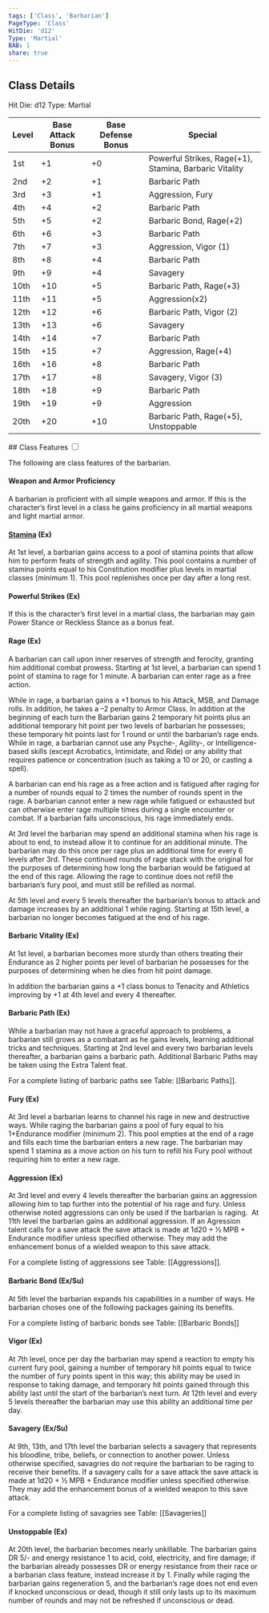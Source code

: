 ```yaml
---
tags: ['Class', 'Barbarian']
PageType: 'Class'
HitDie: 'd12'
Type: 'Martial'
BAB: 1
share: true
---
```


## Class Details
Hit Die:  d12
Type: Martial

| Level | Base Attack Bonus | Base Defense Bonus | Special                                                |
| ----- | ----------------- | ------------------ | ------------------------------------------------------ |
| 1st   | +1                | +0                 | Powerful Strikes, Rage(+1), Stamina, Barbaric Vitality |
| 2nd   | +2                | +1                 | Barbaric Path                                          |
| 3rd   | +3                | +1                 | Aggression, Fury                                       |
| 4th   | +4                | +2                 | Barbaric Path                                          |
| 5th   | +5                | +2                 | Barbaric Bond, Rage(+2)                                |
| 6th   | +6                | +3                 | Barbaric Path                                          |
| 7th   | +7                | +3                 | Aggression, Vigor (1)                                  |
| 8th   | +8                | +4                 | Barbaric Path                                          |
| 9th   | +9                | +4                 | Savagery                                               |
| 10th  | +10               | +5                 | Barbaric Path, Rage(+3)                                |
| 11th  | +11               | +5                 | Aggression(x2)                                         |
| 12th  | +12               | +6                 | Barbaric Path, Vigor (2)                               |
| 13th  | +13               | +6                 | Savagery                                               |
| 14th  | +14               | +7                 | Barbaric Path                                          |
| 15th  | +15               | +7                 | Aggression, Rage(+4)                                   |
| 16th  | +16               | +8                 | Barbaric Path                                          |
| 17th  | +17               | +8                 | Savagery, Vigor (3)                                    |
| 18th  | +18               | +9                 | Barbaric Path                                          |
| 19th  | +19               | +9                 | Aggression                                             |
| 20th  | +20               | +10                | Barbaric Path, Rage(+5), Unstoppable                   |

<label class="ob-comment" title="" style=""> ## Class Features <input type="checkbox"></label>

The following are class features of the barbarian. 

#### Weapon and Armor Proficiency

A barbarian is proficient with all simple weapons and armor. If this is the character’s first level in a class he gains proficiency in all martial weapons and light martial armor.

#### [Stamina](https://niched20.miraheze.org/wiki/Martial_Classes "Martial Classes") (Ex)

At 1st level, a barbarian gains access to a pool of stamina points that allow him to perform feats of strength and agility. This pool contains a number of stamina points equal to his Constitution modifier plus levels in martial classes (minimum 1). This pool replenishes once per day after a long rest.

#### Powerful Strikes (Ex)

If this is the character’s first level in a martial class, the barbarian may gain Power Stance or Reckless Stance as a bonus feat.

#### Rage (Ex)

A barbarian can call upon inner reserves of strength and ferocity, granting him additional combat prowess. Starting at 1st level, a barbarian can spend 1 point of stamina to rage for 1 minute. A barbarian can enter rage as a free action.

While in rage, a barbarian gains a +1 bonus to his Attack, MSB, and Damage rolls. In addition, he takes a –2 penalty to Armor Class. In addition at the beginning of each turn the Barbarian gains 2 temporary hit points plus an additional temporary hit point per two levels of barbarian he possesses; these temporary hit points last for 1 round or until the barbarian’s rage ends. While in rage, a barbarian cannot use any Psyche-, Agility-, or Intelligence-based skills (except Acrobatics, Intimidate, and Ride) or any ability that requires patience or concentration (such as taking a 10 or 20, or casting a spell).

A barbarian can end his rage as a free action and is fatigued after raging for a number of rounds equal to 2 times the number of rounds spent in the rage. A barbarian cannot enter a new rage while fatigued or exhausted but can otherwise enter rage multiple times during a single encounter or combat. If a barbarian falls unconscious, his rage immediately ends.

At 3rd level the barbarian may spend an additional stamina when his rage is about to end, to instead allow it to continue for an additional minute. The barbarian may do this once per rage plus an additional time for every 6 levels after 3rd. These continued rounds of rage stack with the original for the purposes of determining how long the barbarian would be fatigued at the end of this rage. Allowing the rage to continue does not refill the barbarian’s fury pool, and must still be refilled as normal.

At 5th level and every 5 levels thereafter the barbarian’s bonus to attack and damage increases by an additional 1 while raging. Starting at 15th level, a barbarian no longer becomes fatigued at the end of his rage.

#### Barbaric Vitality (Ex)

At 1st level, a barbarian becomes more sturdy than others treating their Endurance as 2 higher points per level of barbarian he possesses for the purposes of determining when he dies from hit point damage.

In addition the barbarian gains a +1 class bonus to Tenacity and Athletics improving by +1 at 4th level and every 4 thereafter.

#### Barbaric Path (Ex)

While a barbarian may not have a graceful approach to problems, a barbarian still grows as a combatant as he gains levels, learning additional tricks and techniques. Starting at 2nd level and every two barbarian levels thereafter, a barbarian gains a barbaric path. Additional Barbaric Paths may be taken using the Extra Talent feat.

For a complete listing of barbaric paths see Table: [[Barbaric Paths]].

#### Fury (Ex)

At 3rd level a barbarian learns to channel his rage in new and destructive ways. While raging the barbarian gains a pool of fury equal to his 1+Endurance modifier (minimum 2). This pool empties at the end of a rage and fills each time the barbarian enters a new rage. The barbarian may spend 1 stamina as a move action on his turn to refill his Fury pool without requiring him to enter a new rage.

#### Aggression (Ex)

At 3rd level and every 4 levels thereafter the barbarian gains an aggression allowing him to tap further into the potential of his rage and fury. Unless otherwise noted aggressions can only be used if the barbarian is raging.  At 11th level the barbarian gains an additional aggression. If an Agression talent calls for a save attack the save attack is made at 1d20 + ½ MPB + Endurance modifier unless specified otherwise. They may add the enhancement bonus of a wielded weapon to this save attack.

For a complete listing of aggressions see Table: [[Aggressions]].

#### Barbaric Bond (Ex/Su)

At 5th level the barbarian expands his capabilities in a number of ways. He barbarian choses one of the following packages gaining its benefits.

For a complete listing of barbaric bonds see Table: [[Barbaric Bonds]]

#### Vigor (Ex)

At 7th level, once per day the barbarian may spend a reaction to empty his current fury pool, gaining a number of temporary hit points equal to twice the number of fury points spent in this way; this ability may be used in response to taking damage, and temporary hit points gained through this ability last until the start of the barbarian’s next turn. At 12th level and every 5 levels thereafter the barbarian may use this ability an additional time per day.

#### Savagery (Ex/Su)

At 9th, 13th, and 17th level the barbarian selects a savagery that represents his bloodline, tribe, beliefs, or connection to another power. Unless otherwise specified, savagries do not require the barbarian to be raging to receive their benefits. If a savagery calls for a save attack the save attack is made at 1d20 + ½ MPB + Endurance modifier unless specified otherwise. They may add the enhancement bonus of a wielded weapon to this save attack.

For a complete listing of savagries see Table: [[Savageries]]

#### Unstoppable (Ex)

At 20th level, the barbarian becomes nearly unkillable. The barbarian gains DR 5/- and energy resistance 1 to acid, cold, electricity, and fire damage; if the barbarian already possesses DR or energy resistance from their race or a barbarian class feature, instead increase it by 1. Finally while raging the barbarian gains regeneration 5, and the barbarian’s rage does not end even if knocked unconscious or dead, though it still only lasts up to its maximum number of rounds and may not be refreshed if unconscious or dead.